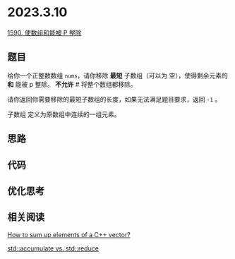 # 2023.3.10

[1590. 使数组和能被 P 整除](https://leetcode.cn/problems/make-sum-divisible-by-p/)

## 题目
给你一个正整数数组 `nums`，请你移除 **最短** 子数组（可以为 空），使得剩余元素的 **和** 能被 p 整除。 **不允许** # 将整个数组都移除。

请你返回你需要移除的最短子数组的长度，如果无法满足题目要求，返回 `-1` 。

子数组 定义为原数组中连续的一组元素。

## 思路

## 代码

## 优化思考

## 相关阅读

[How to sum up elements of a C++ vector?](https://stackoverflow.com/questions/3221812/how-to-sum-up-elements-of-a-c-vector)

[std::accumulate vs. std::reduce](https://blog.tartanllama.xyz/accumulate-vs-reduce/)
